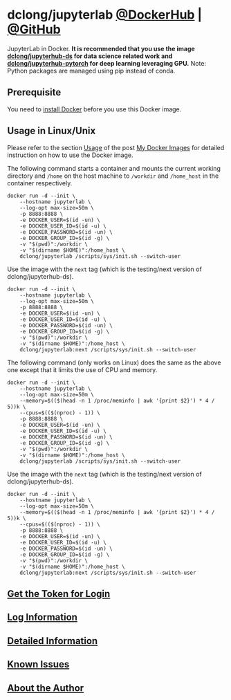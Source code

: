 # dclong/jupyterlab [@DockerHub](https://hub.docker.com/r/dclong/jupyterlab/) | [@GitHub](https://github.com/dclong/docker-jupyterlab)

JupyterLab in Docker. 
**It is recommended that you use the image
[dclong/jupyterhub-ds](https://hub.docker.com/r/dclong/jupyterhub-ds/)
for data science related work
and [dclong/jupyterhub-pytorch](https://hub.docker.com/r/dclong/jupyterhub-pytorch/) for deep learning leveraging GPU.**
Note: Python packages are managed using pip instead of conda.

## Prerequisite
You need to [install Docker](http://www.legendu.net/en/blog/docker-installation/) before you use this Docker image.

## Usage in Linux/Unix

Please refer to the section
[Usage](http://www.legendu.net/en/blog/my-docker-images/#usage)
of the post [My Docker Images](http://www.legendu.net/en/blog/my-docker-images/) 
for detailed instruction on how to use the Docker image.

The following command starts a container 
and mounts the current working directory and `/home` on the host machine 
to `/workdir` and `/home_host` in the container respectively.
```
docker run -d --init \
    --hostname jupyterlab \
    --log-opt max-size=50m \
    -p 8888:8888 \
    -e DOCKER_USER=$(id -un) \
    -e DOCKER_USER_ID=$(id -u) \
    -e DOCKER_PASSWORD=$(id -un) \
    -e DOCKER_GROUP_ID=$(id -g) \
    -v "$(pwd)":/workdir \
    -v "$(dirname $HOME)":/home_host \
    dclong/jupyterlab /scripts/sys/init.sh --switch-user
```
Use the image with the `next` tag (which is the testing/next version of dclong/jupyterhub-ds).
```
docker run -d --init \
    --hostname jupyterlab \
    --log-opt max-size=50m \
    -p 8888:8888 \
    -e DOCKER_USER=$(id -un) \
    -e DOCKER_USER_ID=$(id -u) \
    -e DOCKER_PASSWORD=$(id -un) \
    -e DOCKER_GROUP_ID=$(id -g) \
    -v "$(pwd)":/workdir \
    -v "$(dirname $HOME)":/home_host \
    dclong/jupyterlab:next /scripts/sys/init.sh --switch-user
```
The following command (only works on Linux) does the same as the above one 
except that it limits the use of CPU and memory.
```
docker run -d --init \
    --hostname jupyterlab \
    --log-opt max-size=50m \
    --memory=$(($(head -n 1 /proc/meminfo | awk '{print $2}') * 4 / 5))k \
    --cpus=$(($(nproc) - 1)) \
    -p 8888:8888 \
    -e DOCKER_USER=$(id -un) \
    -e DOCKER_USER_ID=$(id -u) \
    -e DOCKER_PASSWORD=$(id -un) \
    -e DOCKER_GROUP_ID=$(id -g) \
    -v "$(pwd)":/workdir \
    -v "$(dirname $HOME)":/home_host \
    dclong/jupyterlab /scripts/sys/init.sh --switch-user
```
Use the image with the `next` tag (which is the testing/next version of dclong/jupyterhub-ds).
```
docker run -d --init \
    --hostname jupyterlab \
    --log-opt max-size=50m \
    --memory=$(($(head -n 1 /proc/meminfo | awk '{print $2}') * 4 / 5))k \
    --cpus=$(($(nproc) - 1)) \
    -p 8888:8888 \
    -e DOCKER_USER=$(id -un) \
    -e DOCKER_USER_ID=$(id -u) \
    -e DOCKER_PASSWORD=$(id -un) \
    -e DOCKER_GROUP_ID=$(id -g) \
    -v "$(pwd)":/workdir \
    -v "$(dirname $HOME)":/home_host \
    dclong/jupyterlab:next /scripts/sys/init.sh --switch-user
```
## [Get the Token for Login](http://www.legendu.net/en/blog/my-docker-images/#get-information-of-running-jupyterlab-servers) 

## [Log Information](http://www.legendu.net/en/blog/my-docker-images/#docker-container-logs)

## [Detailed Information](http://www.legendu.net/en/blog/my-docker-images/#list-of-images-and-detailed-information) 

## [Known Issues](http://www.legendu.net/en/blog/my-docker-images/#known-issues)

## [About the Author](http://www.legendu.net/pages/about)
